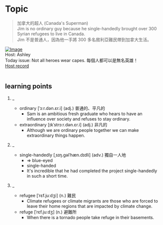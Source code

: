 # Topic

> 加拿大的超人 (Canada's Superman) <br>
> Jim is no ordinary guy because he single-handedly brought over 300 Syrian refugees to live in Canada. <br>
> Jim 不是普通人，因為他一手將 300 多名敘利亞難民帶到加拿大生活。 <br>

[![Image](https://cdn.voicetube.com/assets/thumbnails/RxTUlh16f38.jpg)](https://www.youtube.com/embed/RxTUlh16f38?rel=0&showinfo=0&cc_load_policy=0&controls=1&autoplay=1&iv_load_policy=3&playsinline=1&wmode=transparent&start=8&end=16&enablejsapi=1&origin=https://tw.voicetube.com&widgetid=1)<br>
Host: Ashley
<br>Today issue: Not all heroes wear capes. 每個人都可以是無名英雄！
<br>
[Host record](https://cdn.voicetube.com/everyday_records/4899/1605859771.mp3)
<br><br>
## learning points
1. _
	* ordinary [ˈɔːr.dən.ɛr.i] (adj.) 普通的、平凡的
		- Sam is an ambitious fresh graduate who hears to have an influence over society and refuses to stay ordinary.
	* extraordinary [ɪkˈstrɔːr.dən.ɛr.i] (adj.) 非凡的
		- Although we are ordinary people together we can make extraordinary things happen.

2. _
	* single-handedly [ˌsɪŋ.ɡəlˈhæn.dɪdli] (adv.) 獨自一人地
		- => blue-eyed
		- single-handed
		- It's incredible that he had completed the project single-handedly in such a short time.

3. _
	* refugee [ˈrɛf.juːdʒi] (n.) 難民
		- Climate refugees or climate migrants are those who are forced to leave their home regions that are impacted by climate change.
	* refuge [ˈrɛf.juːdʒ] (n.) 避難所
		- When there is a tornado people take refuge in their basements.
